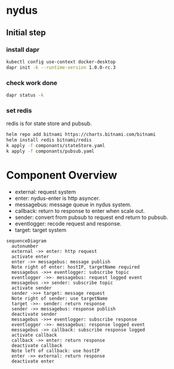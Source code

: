 # nydus

## Initial step

### install dapr

```sh
kubectl config use-context docker-desktop
dapr init -k --runtime-version 1.0.0-rc.3
```

### check work done

```sh
dapr status -k
```

### set redis

redis is for state store and pubsub. 

```sh
helm repo add bitnami https://charts.bitnami.com/bitnami
helm install redis bitnami/redis
k apply -f componants/stateStore.yaml
k apply -f componants/pubsub.yaml
```

# Component Overview

* external: request system
* enter: nydus-enter is http asyncer.
* messagebus: message queue in nydus system.
* callback: return to response to enter when scale out.
* sender: convert from pubsub to request end return to pubsub.
* eventlogger: recode request and response.
* target: target system

```mermaid
sequenceDiagram
  autonumber
  external ->> enter: http request
  activate enter
  enter ->> messagebus: message publish
  Note right of enter: hostIP, targetName required
  messagebus ->>+ eventlogger: subscribe topic
  eventlogger ->>- messagebus: request logged event
  messagebus ->> sender: subscribe topic
  activate sender
  sender ->>+ target: message request
  Note right of sender: use targetName
  target ->>- sender: return response
  sender ->> messagebus: response publish
  deactivate sender
  messagebus ->>+ eventlogger: subscribe response
  eventlogger ->>- messagebus: response logged event
  messagebus ->> callback: subscribe response logged
  activate callback
  callback ->> enter: return response
  deactivate callback
  Note left of callback: use hostIP
  enter ->> external: return response
  deactivate enter
```

